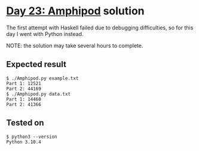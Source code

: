 # [Day 23: Amphipod](https://adventofcode.com/2021/day/23) solution

The first attempt with Haskell failed due to debugging difficulties,
so for this day I went with Python instead.

NOTE: the solution may take several hours to complete.

## Expected result

```
$ ./Amphipod.py example.txt
Part 1: 12521
Part 2: 44169
$ ./Amphipod.py data.txt
Part 1: 14460
Part 2: 41366
```

## Tested on

```
$ python3 --version
Python 3.10.4
```
